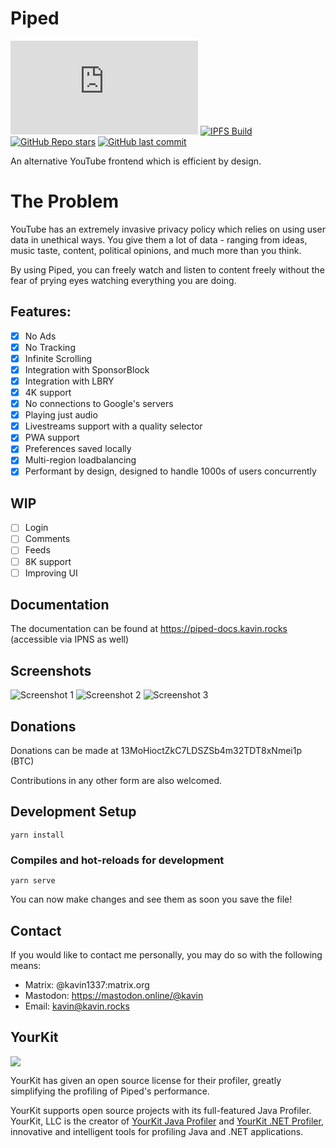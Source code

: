 # Piped

[![Matrix](https://img.shields.io/matrix/piped:matrix.org)](https://matrix.to/#/#piped:matrix.org)
[![IPFS Build](https://github.com/TeamPiped/Piped/actions/workflows/build.yml/badge.svg)](https://piped-ipfs.kavin.rocks/)
[![GitHub Repo stars](https://img.shields.io/github/stars/TeamPiped/Piped-Frontend?style=social)](https://github.com/TeamPiped/Piped/stargazers)
[![GitHub last commit](https://img.shields.io/github/last-commit/TeamPiped/Piped-Frontend)](https://github.com/TeamPiped/Piped/commits)

An alternative YouTube frontend which is efficient by design.

# The Problem

YouTube has an extremely invasive privacy policy which relies on using user data in unethical ways. You give them a lot of data - ranging from ideas, music taste, content, political opinions, and much more than you think.

By using Piped, you can freely watch and listen to content freely without the fear of prying eyes watching everything you are doing.

## Features:

-   [x] No Ads
-   [x] No Tracking
-   [x] Infinite Scrolling
-   [x] Integration with SponsorBlock
-   [x] Integration with LBRY
-   [x] 4K support
-   [x] No connections to Google's servers
-   [x] Playing just audio
-   [x] Livestreams support with a quality selector
-   [x] PWA support
-   [x] Preferences saved locally
-   [x] Multi-region loadbalancing
-   [x] Performant by design, designed to handle 1000s of users concurrently

## WIP

-   [ ] Login
-   [ ] Comments
-   [ ] Feeds
-   [ ] 8K support
-   [ ] Improving UI

## Documentation

The documentation can be found at https://piped-docs.kavin.rocks (accessible via IPNS as well)

## Screenshots

![Screenshot 1](https://cloudflare-ipfs.com/ipfs/bafybeigafumvrgbfyufxjptvufobstrywrfv2kteyuuictfko6kvghjszu)
![Screenshot 2](https://cloudflare-ipfs.com/ipfs/bafybeiaxhsog7jzydr7xb3xhlemxilqksceqg5fraaiuojzclhocsqrcvq)
![Screenshot 3](https://cloudflare-ipfs.com/ipfs/bafybeiehs5xjqmmq34gmewxoqm3j3b2ze3pve4sdmanz7ukrxwgrcmxnry)

## Donations

Donations can be made at 13MoHioctZkC7LDSZSb4m32TDT8xNmei1p (BTC)

Contributions in any other form are also welcomed.

## Development Setup

```
yarn install
```

### Compiles and hot-reloads for development

```
yarn serve
```

You can now make changes and see them as soon you save the file!

## Contact

If you would like to contact me personally, you may do so with the following means:

-   Matrix: @kavin1337:matrix.org
-   Mastodon: https://mastodon.online/@kavin
-   Email: kavin@kavin.rocks

## YourKit

<img src="https://www.yourkit.com/images/yklogo.png"></img>

YourKit has given an open source license for their profiler, greatly simplifying the profiling of Piped's performance.

YourKit supports open source projects with its full-featured Java Profiler.
YourKit, LLC is the creator of <a href="https://www.yourkit.com/java/profiler/">YourKit Java Profiler</a>
and <a href="https://www.yourkit.com/.net/profiler/">YourKit .NET Profiler</a>,
innovative and intelligent tools for profiling Java and .NET applications.
